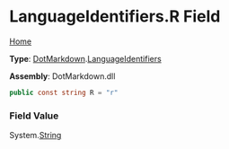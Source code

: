 # LanguageIdentifiers\.R Field

[Home](../../../README.md)

**Type**: [DotMarkdown](../../README.md)\.[LanguageIdentifiers](../README.md)

**Assembly**: DotMarkdown\.dll

```csharp
public const string R = "r"
```

### Field Value

System\.[String](https://docs.microsoft.com/en-us/dotnet/api/system.string)